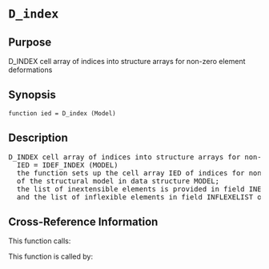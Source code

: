 
<!-- <a name="_top"></a>
<div><a href="../../../_index.md">Home</a> &gt;  <a href="#">latest</a> &gt; <a href="#">Utility_Functions</a> &gt; <a href="_index.md">General</a> &gt; D_index.m</div> -->

<!--<table width="100%"><tr><td align="left"><a href="../../../_index.md"><img alt="<" border="0" src="../../../left.png">&nbsp;Master index</a></td>
<td align="right"><a href="_index.md">Index for latest\Utility_Functions\General&nbsp;<img alt=">" border="0" src="../../../right.png"></a></td></tr></table>-->
# `D_index`
<!-- <h1>D_index
</h1> -->

## <a name="_name"></a>Purpose

<!-- <h2 id="purpose"><a name="_name"></a>Purpose</h2> -->

D_INDEX cell array of indices into structure arrays for non-zero element deformations

<!-- <div class="box"><strong>D_INDEX cell array of indices into structure arrays for non-zero element deformations</strong></div> -->

## <a name="_synopsis"></a>Synopsis

`function ied = D_index (Model)` 
## <a name="_description"></a>Description

<pre class="comment">D_INDEX cell array of indices into structure arrays for non-zero element deformations
  IED = IDEF_INDEX (MODEL)
  the function sets up the cell array IED of indices for non-zero element deformations
  of the structural model in data structure MODEL;
  the list of inextensible elements is provided in field INEXTELIST of MODEL,
  and the list of inflexible elements in field INFLEXELIST of MODEL</pre>
<!-- <div class="fragment"><pre class="comment">D_INDEX cell array of indices into structure arrays for non-zero element deformations
  IED = IDEF_INDEX (MODEL)
  the function sets up the cell array IED of indices for non-zero element deformations
  of the structural model in data structure MODEL;
  the list of inextensible elements is provided in field INEXTELIST of MODEL,
  and the list of inflexible elements in field INFLEXELIST of MODEL</pre></div> -->

<!-- crossreference -->
## <a name="_cross"></a>Cross-Reference Information

This function calls:
<ul style="list-style-image:url(../../../matlabicon.gif)">
</ul>
This function is called by:
<ul style="list-style-image:url(../../../matlabicon.gif)">
</ul>
<!-- crossreference -->




<!-- <hr><address>Generated on Thu 28-Jan-2021 18:22:44 by <strong><a href="http://www.artefact.tk/software/matlab/m2html/" title="Matlab Documentation in HTML">m2html</a></strong> &copy; 2005</address> -->